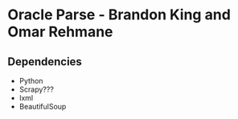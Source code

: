 Oracle Parse - Brandon King and Omar Rehmane
============================================

Dependencies
------------
 * Python
 * Scrapy???
 * lxml
 * BeautifulSoup
